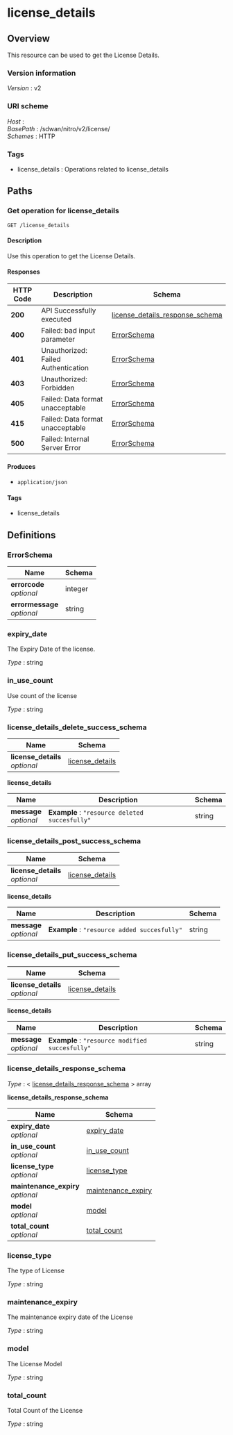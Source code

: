 # license\_details


<a name="overview"></a>
## Overview
This resource can be used to get the License Details.


### Version information
*Version* : v2


### URI scheme
*Host* : <MGMT-IP>  
*BasePath* : /sdwan/nitro/v2/license/  
*Schemes* : HTTP


### Tags

* license\_details : Operations related to license\_details 




<a name="paths"></a>
## Paths

<a name="license\_details-get"></a>
### Get operation for license\_details
```
GET /license_details
```


#### Description
Use this operation to get the License Details.


#### Responses

|HTTP Code|Description|Schema|
|---|---|---|
|**200**|API Successfully executed|[license\_details\_response\_schema](#license\_details\_response\_schema)|
|**400**|Failed: bad input parameter|[ErrorSchema](#errorschema)|
|**401**|Unauthorized: Failed Authentication|[ErrorSchema](#errorschema)|
|**403**|Unauthorized: Forbidden|[ErrorSchema](#errorschema)|
|**405**|Failed: Data format unacceptable|[ErrorSchema](#errorschema)|
|**415**|Failed: Data format unacceptable|[ErrorSchema](#errorschema)|
|**500**|Failed: Internal Server Error|[ErrorSchema](#errorschema)|


#### Produces

* `application/json`


#### Tags

* license\_details




<a name="definitions"></a>
## Definitions

<a name="errorschema"></a>
### ErrorSchema

|Name|Schema|
|---|---|
|**errorcode**  <br>*optional*|integer|
|**errormessage**  <br>*optional*|string|


<a name="expiry\_date"></a>
### expiry\_date
The Expiry Date of the license.

*Type* : string


<a name="in\_use\_count"></a>
### in\_use\_count
Use count of the license

*Type* : string


<a name="license\_details\_delete\_success\_schema"></a>
### license\_details\_delete\_success\_schema

|Name|Schema|
|---|---|
|**license\_details**  <br>*optional*|[license\_details](#license\_details\_delete\_success\_schema-license\_details)|

<a name="license\_details\_delete\_success\_schema-license\_details"></a>
**license\_details**

|Name|Description|Schema|
|---|---|---|
|**message**  <br>*optional*|**Example** : `"resource deleted succesfully"`|string|


<a name="license\_details\_post\_success\_schema"></a>
### license\_details\_post\_success\_schema

|Name|Schema|
|---|---|
|**license\_details**  <br>*optional*|[license\_details](#license\_details\_post\_success\_schema-license\_details)|

<a name="license\_details\_post\_success\_schema-license\_details"></a>
**license\_details**

|Name|Description|Schema|
|---|---|---|
|**message**  <br>*optional*|**Example** : `"resource added succesfully"`|string|


<a name="license\_details\_put\_success\_schema"></a>
### license\_details\_put\_success\_schema

|Name|Schema|
|---|---|
|**license\_details**  <br>*optional*|[license\_details](#license\_details\_put\_success\_schema-license\_details)|

<a name="license\_details\_put\_success\_schema-license\_details"></a>
**license\_details**

|Name|Description|Schema|
|---|---|---|
|**message**  <br>*optional*|**Example** : `"resource modified succesfully"`|string|


<a name="license\_details\_response\_schema"></a>
### license\_details\_response\_schema
*Type* : < [license\_details\_response\_schema](#license\_details\_response\_schema-inline) > array

<a name="license\_details\_response\_schema-inline"></a>
**license\_details\_response\_schema**

|Name|Schema|
|---|---|
|**expiry\_date**  <br>*optional*|[expiry\_date](#expiry\_date)|
|**in\_use\_count**  <br>*optional*|[in\_use\_count](#in\_use\_count)|
|**license\_type**  <br>*optional*|[license\_type](#license\_type)|
|**maintenance\_expiry**  <br>*optional*|[maintenance\_expiry](#maintenance\_expiry)|
|**model**  <br>*optional*|[model](#model)|
|**total\_count**  <br>*optional*|[total\_count](#total\_count)|


<a name="license\_type"></a>
### license\_type
The type of License

*Type* : string


<a name="maintenance\_expiry"></a>
### maintenance\_expiry
The maintenance expiry date of the License

*Type* : string


<a name="model"></a>
### model
The License Model

*Type* : string


<a name="total\_count"></a>
### total\_count
Total Count of the License

*Type* : string





